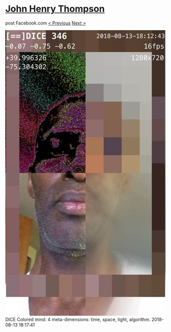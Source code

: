 # [John Henry Thompson](../README.md)
post Facebook.com
[< Previous](2018-08-15-1.md) [Next >](2018-08-12-1.md)

[![](../media/2018-08-13/Timeline-Photos-DICE-Colored-mind-4-meta-dimensions-time-space-l.jpg)](../README.md)
DICE Colored mind: 4 meta-dimensions: time, space, light, algorithm.
2018-08-13 18:17:41